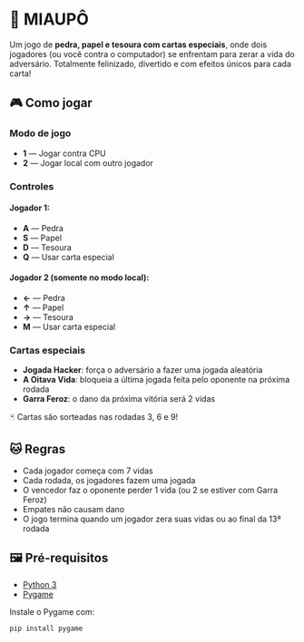 
# 🐾 MIAUPÔ

Um jogo de **pedra, papel e tesoura com cartas especiais**, onde dois jogadores (ou você contra o computador) se enfrentam para zerar a vida do adversário. Totalmente felinizado, divertido e com efeitos únicos para cada carta!

## 🎮 Como jogar

### Modo de jogo
- **1** — Jogar contra CPU
- **2** — Jogar local com outro jogador

### Controles
#### Jogador 1:
- **A** — Pedra
- **S** — Papel
- **D** — Tesoura
- **Q** — Usar carta especial

#### Jogador 2 (somente no modo local):
- **←** — Pedra
- **↑** — Papel
- **→** — Tesoura
- **M** — Usar carta especial

### Cartas especiais
- **Jogada Hacker**: força o adversário a fazer uma jogada aleatória
- **A Oitava Vida**: bloqueia a última jogada feita pelo oponente na próxima rodada
- **Garra Feroz**: o dano da próxima vitória será 2 vidas

🃏 Cartas são sorteadas nas rodadas 3, 6 e 9!

## 🐱 Regras
- Cada jogador começa com 7 vidas
- Cada rodada, os jogadores fazem uma jogada
- O vencedor faz o oponente perder 1 vida (ou 2 se estiver com Garra Feroz)
- Empates não causam dano
- O jogo termina quando um jogador zera suas vidas ou ao final da 13ª rodada

## 🖼️ Pré-requisitos

- [Python 3](https://www.python.org/)
- [Pygame](https://pypi.org/project/pygame/)

Instale o Pygame com:

```bash
pip install pygame
